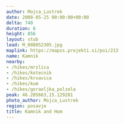 ```yaml
---
author: Mojca_Lustrek
date: 2008-05-25 00:00:00+00:00
delta: 740
duration: 6
height: 856
layout: stub
lead: M_008052305.jpg
maplink: https://mapzs.projekti.si/poi/213
name: Kamnik
nearby:
- /hikes/mrzlica
- /hikes/kotecnik
- /hikes/krvavica
- /hikes/kum
- /hikes/goraoljka_polzela
peak: 46.205663,15.129281
photo_author: Mojca_Lustrek
region: posavje
title: Kamnik and Hom
---
```

